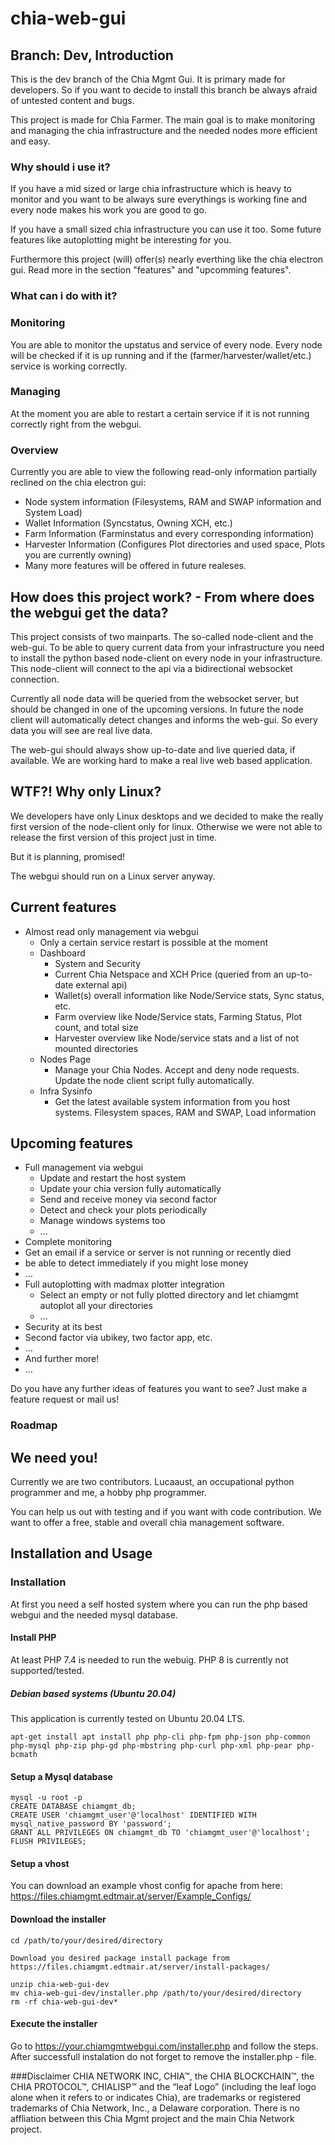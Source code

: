 # chia-web-gui
## Branch: Dev, Introduction
This is the dev branch of the Chia Mgmt Gui. It is primary made for developers.
So if you want to decide to install this branch be always afraid of untested content and bugs.

This project is made for Chia Farmer.
The main goal is to make monitoring and managing the chia infrastructure and the needed nodes more efficient and easy.

### Why should i use it?
If you have a mid sized or large chia infrastructure which is heavy to monitor and you want to be always sure everythings is working fine and every node makes his work you are good to go.

If you have a small sized chia infrastructure you can use it too.
Some future features like autoplotting might be interesting for you.

Furthermore this project (will) offer(s) nearly everthing like the chia electron gui.
Read more in the section "features" and "upcomming features".

### What can i do with it?
### Monitoring
You are able to monitor the upstatus and service of every node.
Every node will be checked if it is up running and if the (farmer/harvester/wallet/etc.) service is working correctly.

### Managing
At the moment you are able to restart a certain service if it is not running correctly right from the webgui.

### Overview
Currently you are able to view the following read-only information partially reclined on the chia electron gui:
- Node system information (Filesystems, RAM and SWAP information and System Load)
- Wallet Information (Syncstatus, Owning XCH, etc.)
- Farm Information (Farminstatus and every corresponding information)
- Harvester Information (Configures Plot directories and used space, Plots you are currently owning)
- Many more features will be offered in future realeses.

## How does this project work? - From where does the webgui get the data?
This project consists of two mainparts. The so-called node-client and the web-gui.
To be able to query current data from your infrastructure you need to install the python based node-client on every node in your infrastructure. This node-client will connect to the api via a bidirectional websocket connection.

Currently all node data will be queried from the websocket server, but should be changed in one of the upcoming versions.
In future the node client will automatically detect changes and informs the web-gui.
So every data you will see are real live data.

The web-gui should always show up-to-date and live queried data, if available.
We are working hard to make a real live web based application.

## WTF?! Why only Linux?
We developers have only Linux desktops and we decided to make the really first version of the node-client only for linux.
Otherwise we were not able to release the first version of this project just in time.

But it is planning, promised!

The webgui should run on a Linux server anyway.

## Current features
- Almost read only management via webgui
  - Only a certain service restart is possible at the moment
  - Dashboard
    - System and Security
    - Current Chia Netspace and XCH Price (queried from an up-to-date external api)
    - Wallet(s) overall information like Node/Service stats, Sync status, etc.
    - Farm overview like Node/Service stats, Farming Status, Plot count, and total size
    - Harvester overview like Node/service stats and a list of not mounted directories
  - Nodes Page
    - Manage your Chia Nodes. Accept and deny node requests. Update the node client script fully automatically.
  - Infra Sysinfo
    - Get the latest available system information from you host systems. Filesystem spaces, RAM and SWAP, Load information


## Upcoming features
- Full management via webgui
  - Update and restart the host system
  - Update your chia version fully automatically
  - Send and receive money via second factor
  - Detect and check your plots periodically
  - Manage windows systems too
  - ...
- Complete monitoring
 - Get an email if a service or server is not running or recently died
 - be able to detect immediately if you might lose money
 - ...
- Full autoplotting with madmax plotter integration
  - Select an empty or not fully plotted directory and let chiamgmt autoplot all your directories
  - ...
- Security at its best
 - Second factor via ubikey, two factor app, etc.
 - ...
- And further more!
- ...

Do you have any further ideas of features you want to see? Just make a feature request or mail us!

### Roadmap


## We need you!
Currently we are two contributors. Lucaaust, an occupational python programmer and me, a hobby php programmer.

You can help us out with testing and if you want with code contribution.
We want to offer a free, stable and overall chia management software.

## Installation and Usage
### Installation
At first you need a self hosted system where you can run the php based webgui and the needed mysql database.

#### Install PHP
At least PHP 7.4 is needed to run the webuig. PHP 8 is currently not supported/tested.

##### Debian based systems (Ubuntu 20.04)
This application is currently tested on Ubuntu 20.04 LTS.
```
apt-get install apt install php php-cli php-fpm php-json php-common php-mysql php-zip php-gd php-mbstring php-curl php-xml php-pear php-bcmath
```

#### Setup a Mysql database
```
mysql -u root -p
CREATE DATABASE chiamgmt_db;
CREATE USER 'chiamgmt_user'@'localhost' IDENTIFIED WITH mysql_native_password BY 'password';
GRANT ALL PRIVILEGES ON chiamgmt_db TO 'chiamgmt_user'@'localhost';
FLUSH PRIVILEGES;
```

#### Setup a vhost
You can download an example vhost config for apache from here:
https://files.chiamgmt.edtmair.at/server/Example_Configs/

#### Download the installer
```
cd /path/to/your/desired/directory

Download you desired package install package from
https://files.chiamgmt.edtmair.at/server/install-packages/

unzip chia-web-gui-dev
mv chia-web-gui-dev/installer.php /path/to/your/desired/directory
rm -rf chia-web-gui-dev*
```

#### Execute the installer
Go to https://your.chiamgmtwebgui.com/installer.php and follow the steps.
After successfull instalation do not forget to remove the installer.php - file.

###Disclaimer
CHIA NETWORK INC, CHIA™, the CHIA BLOCKCHAIN™, the CHIA PROTOCOL™, CHIALISP™ and the “leaf Logo” (including the leaf logo alone when it refers to or indicates Chia), are trademarks or registered trademarks of Chia Network, Inc., a Delaware corporation. There is no affliation between this Chia Mgmt project and the main Chia Network project.